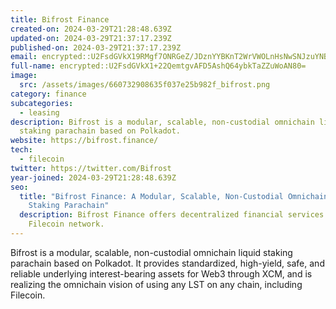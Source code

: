 ```yaml
---
title: Bifrost Finance
created-on: 2024-03-29T21:28:48.639Z
updated-on: 2024-03-29T21:37:17.239Z
published-on: 2024-03-29T21:37:17.239Z
email: encrypted::U2FsdGVkX19RMgf7ONRGeZ/JDznYYBKnT2WrVWOLnHsNwSNJzuYNBvmRpNNEFiQH
full-name: encrypted::U2FsdGVkX1+22QemtgvAFD5AshQ64ybkTaZZuWoAN80=
image:
  src: /assets/images/660732908635f037e25b982f_bifrost.png
category: finance
subcategories:
  - leasing
description: Bifrost is a modular, scalable, non-custodial omnichain liquid
  staking parachain based on Polkadot.
website: https://bifrost.finance/
tech:
  - filecoin
twitter: https://twitter.com/Bifrost
year-joined: 2024-03-29T21:28:48.639Z
seo:
  title: "Bifrost Finance: A Modular, Scalable, Non-Custodial Omnichain Liquid
    Staking Parachain"
  description: Bifrost Finance offers decentralized financial services on the
    Filecoin network.
---
```


Bifrost is a modular, scalable, non-custodial omnichain liquid staking parachain based on Polkadot. It provides standardized, high-yield, safe, and reliable underlying interest-bearing assets for Web3 through XCM, and is realizing the omnichain vision of using any LST on any chain, including Filecoin.
